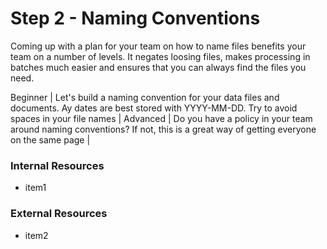 # Step 2 - Naming Conventions

Coming up with a plan for your team on how to name files benefits your team on a number of levels. It negates loosing files, makes processing in batches much easier and ensures that you can always find the files you need.

Beginner | Let's build a naming convention for your data files and documents. Ay dates are best stored with YYYY-MM-DD. Try to avoid spaces in your file names |
Advanced | Do you have a policy in your team around naming conventions? If not, this is a great way of getting everyone on the same page |


### Internal Resources
* item1

### External Resources
* item2
